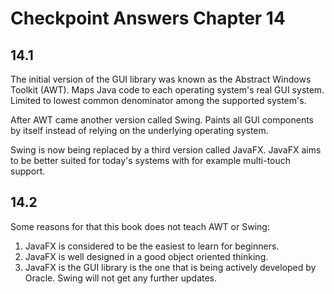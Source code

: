# Checkpoint Answers Chapter 14 #
## 14.1 ##
The initial version of the GUI library was known as the Abstract Windows Toolkit (AWT). Maps Java code to each operating system's real GUI system. Limited to lowest common denominator among the supported system's.  

After AWT came another version called Swing. Paints all GUI components by itself instead of relying on the underlying operating system. 

Swing is now being replaced by a third version called JavaFX. JavaFX aims to be better suited for today's systems with for example multi-touch support.  

## 14.2 ##
Some reasons for that this book does not teach AWT or Swing:  
1. JavaFX is considered to be the easiest to learn for beginners.  
2. JavaFX is well designed in a good object oriented thinking.  
3. JavaFX is the GUI library is the one that is being actively developed by Oracle. Swing will not get any further updates.  

